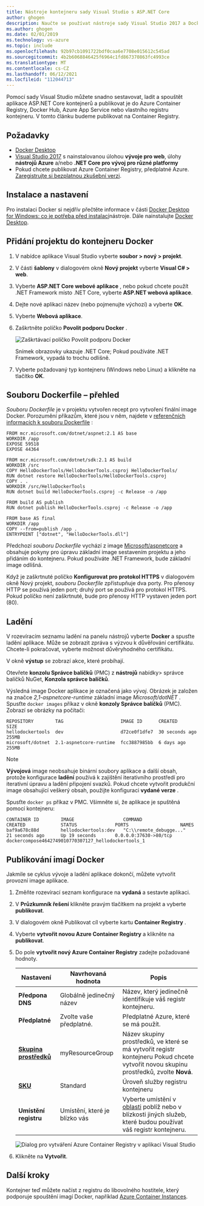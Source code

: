 ```yaml
---
title: Nástroje kontejneru sady Visual Studio s ASP.NET Core
author: ghogen
description: Naučte se používat nástroje sady Visual Studio 2017 a Docker for Windows
ms.author: ghogen
ms.date: 02/01/2019
ms.technology: vs-azure
ms.topic: include
ms.openlocfilehash: 92b97cb1091722bdf0caa6e7708e015612c545ad
ms.sourcegitcommit: 4b2b6068846425f6964c1fd867370863fc4993ce
ms.translationtype: MT
ms.contentlocale: cs-CZ
ms.lasthandoff: 06/12/2021
ms.locfileid: "112044713"
---
```

Pomocí sady Visual Studio můžete snadno sestavovat, ladit a spouštět aplikace ASP.NET Core kontejnerů a publikovat je do Azure Container Registry, Docker Hub, Azure App Service nebo vlastního registru kontejneru. V tomto článku budeme publikovat na Container Registry.

## <a name="prerequisites"></a>Požadavky

* [Docker Desktop](https://hub.docker.com/editions/community/docker-ce-desktop-windows)
* [Visual Studio 2017](https://visualstudio.microsoft.com/vs/older-downloads/?utm_medium=microsoft&utm_source=docs.microsoft.com&utm_campaign=vs+2017+download) s nainstalovanou úlohou **vývoje pro web**, úlohy **nástrojů Azure** a/nebo **.NET Core pro vývoj pro různé platformy**
* Pokud chcete publikovat Azure Container Registry, předplatné Azure. [Zaregistrujte si bezplatnou zkušební verzi](https://azure.microsoft.com/free/dotnet/).

## <a name="installation-and-setup"></a>Instalace a nastavení

Pro instalaci Docker si nejdřív přečtěte informace v části [Docker Desktop for Windows: co je potřeba před instalací](https://docs.docker.com/docker-for-windows/install/#what-to-know-before-you-install)nástroje. Dále nainstalujte [Docker Desktop](https://hub.docker.com/editions/community/docker-ce-desktop-windows).

## <a name="add-a-project-to-a-docker-container"></a>Přidání projektu do kontejneru Docker

1. V nabídce aplikace Visual Studio vyberte **soubor > nový > projekt**.
1. V části **šablony** v dialogovém okně **Nový projekt** vyberte **Visual C# > web**.
1. Vyberte **ASP.NET Core webové aplikace** , nebo pokud chcete použít .NET Framework místo .NET Core, vyberte **ASP.NET webová aplikace**.
1. Dejte nové aplikaci název (nebo pojmenujte výchozí) a vyberte **OK**.
1. Vyberte **Webová aplikace**.
1. Zaškrtněte políčko **Povolit podporu Docker** .

   ![Zaškrtávací políčko Povolit podporu Docker](../../media/container-tools/enable-docker-support.PNG)

   Snímek obrazovky ukazuje .NET Core; Pokud používáte .NET Framework, vypadá to trochu odlišně.

1. Vyberte požadovaný typ kontejneru (Windows nebo Linux) a klikněte na tlačítko **OK**.

## <a name="dockerfile-overview"></a>Souboru Dockerfile – přehled

*Souboru Dockerfile* je v projektu vytvořen recept pro vytvoření finální image Docker. Porozumění příkazům, které jsou v něm, najdete v [referenčních informacích k souboru Dockerfile](https://docs.docker.com/engine/reference/builder/) :

```
FROM mcr.microsoft.com/dotnet/aspnet:2.1 AS base
WORKDIR /app
EXPOSE 59518
EXPOSE 44364

FROM mcr.microsoft.com/dotnet/sdk:2.1 AS build
WORKDIR /src
COPY HelloDockerTools/HelloDockerTools.csproj HelloDockerTools/
RUN dotnet restore HelloDockerTools/HelloDockerTools.csproj
COPY . .
WORKDIR /src/HelloDockerTools
RUN dotnet build HelloDockerTools.csproj -c Release -o /app

FROM build AS publish
RUN dotnet publish HelloDockerTools.csproj -c Release -o /app

FROM base AS final
WORKDIR /app
COPY --from=publish /app .
ENTRYPOINT ["dotnet", "HelloDockerTools.dll"]
```

Předchozí *souboru Dockerfile* vychází z image [Microsoft/aspnetcore](https://hub.docker.com/r/microsoft/aspnetcore/) a obsahuje pokyny pro úpravu základní image sestavením projektu a jeho přidáním do kontejneru. Pokud používáte .NET Framework, bude základní image odlišná.

Když je zaškrtnuté políčko **Konfigurovat pro protokol HTTPS** v dialogovém okně Nový projekt, *souboru Dockerfile* zpřístupňuje dva porty. Pro přenosy HTTP se používá jeden port; druhý port se používá pro protokol HTTPS. Pokud políčko není zaškrtnuté, bude pro přenosy HTTP vystaven jeden port (80).

## <a name="debug"></a>Ladění

V rozevíracím seznamu ladění na panelu nástrojů vyberte **Docker** a spusťte ladění aplikace. Může se zobrazit zpráva s výzvou k důvěřování certifikátu. Chcete-li pokračovat, vyberte možnost důvěryhodného certifikátu.

V okně **výstup** se zobrazí akce, které probíhají.

Otevřete **konzolu Správce balíčků** (PMC) z **nástrojů** nabídky> správce balíčků NuGet, **Konzola správce balíčků**.

Výsledná image Docker aplikace je označená jako *vývoj*. Obrázek je založen na značce *2,1-aspnetcore-runtime* základní image *Microsoft/dotNET* . Spusťte `docker images` příkaz v okně **konzoly Správce balíčků** (PMC). Zobrazí se obrázky na počítači:

```console
REPOSITORY        TAG                     IMAGE ID      CREATED         SIZE
hellodockertools  dev                     d72ce0f1dfe7  30 seconds ago  255MB
microsoft/dotnet  2.1-aspnetcore-runtime  fcc3887985bb  6 days ago      255MB
```

> [!NOTE]
> **Vývojová** image neobsahuje binární soubory aplikace a další obsah, protože konfigurace **ladění** používá k zajištění iterativního prostředí pro iterativní úpravu a ladění připojení svazků. Pokud chcete vytvořit produkční image obsahující veškerý obsah, použijte konfiguraci **vydané verze** .

Spusťte `docker ps` příkaz v PMC. Všimněte si, že aplikace je spuštěná pomocí kontejneru:

```console
CONTAINER ID        IMAGE                  COMMAND                   CREATED             STATUS              PORTS                   NAMES
baf9a678c88d        hellodockertools:dev   "C:\\remote_debugge..."   21 seconds ago      Up 19 seconds       0.0.0.0:37630->80/tcp   dockercompose4642749010770307127_hellodockertools_1
```

## <a name="publish-docker-images"></a>Publikování imagí Docker

Jakmile se cyklus vývoje a ladění aplikace dokončí, můžete vytvořit provozní image aplikace.

1. Změňte rozevírací seznam konfigurace na **vydaná** a sestavte aplikaci.
1. V **Průzkumník řešení** klikněte pravým tlačítkem na projekt a vyberte **publikovat**.
1. V dialogovém okně Publikovat cíl vyberte kartu **Container Registry** .
1. Vyberte **vytvořit novou Azure Container Registry** a klikněte na **publikovat**.
1. Do pole **vytvořit nový Azure Container Registry** zadejte požadované hodnoty.

    | Nastavení      | Navrhovaná hodnota  | Popis                                |
    | ------------ |  ------- | -------------------------------------------------- |
    | **Předpona DNS** | Globálně jedinečný název | Název, který jedinečně identifikuje váš registr kontejneru. |
    | **Předplatné** | Zvolte vaše předplatné. | Předplatné Azure, které se má použít. |
    | **[Skupina prostředků](/azure/azure-resource-manager/resource-group-overview)** | myResourceGroup |  Název skupiny prostředků, ve které se má vytvořit registr kontejneru Pokud chcete vytvořit novou skupinu prostředků, zvolte **Nová**.|
    | **[SKU](/azure/container-registry/container-registry-skus)** | Standard | Úroveň služby registru kontejneru  |
    | **Umístění registru** | Umístění, které je blízko vás | Vyberte umístění v [oblasti](https://azure.microsoft.com/regions/) poblíž nebo v blízkosti jiných služeb, které budou používat váš registr kontejneru. |

    ![Dialog pro vytváření Azure Container Registry v aplikaci Visual Studio][0]

1. Klikněte na **Vytvořit**.

## <a name="next-steps"></a>Další kroky

Kontejner teď můžete načíst z registru do libovolného hostitele, který podporuje spouštění imagí Docker, například [Azure Container Instances](/azure/container-instances/container-instances-tutorial-deploy-app).

[0]:../../media/hosting-web-apps-in-docker/vs-acr-provisioning-dialog.png
